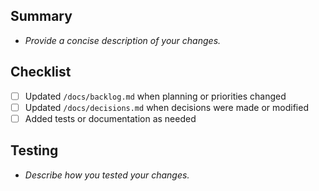 ## Summary
- _Provide a concise description of your changes._

## Checklist
- [ ] Updated `/docs/backlog.md` when planning or priorities changed
- [ ] Updated `/docs/decisions.md` when decisions were made or modified
- [ ] Added tests or documentation as needed

## Testing
- _Describe how you tested your changes._
